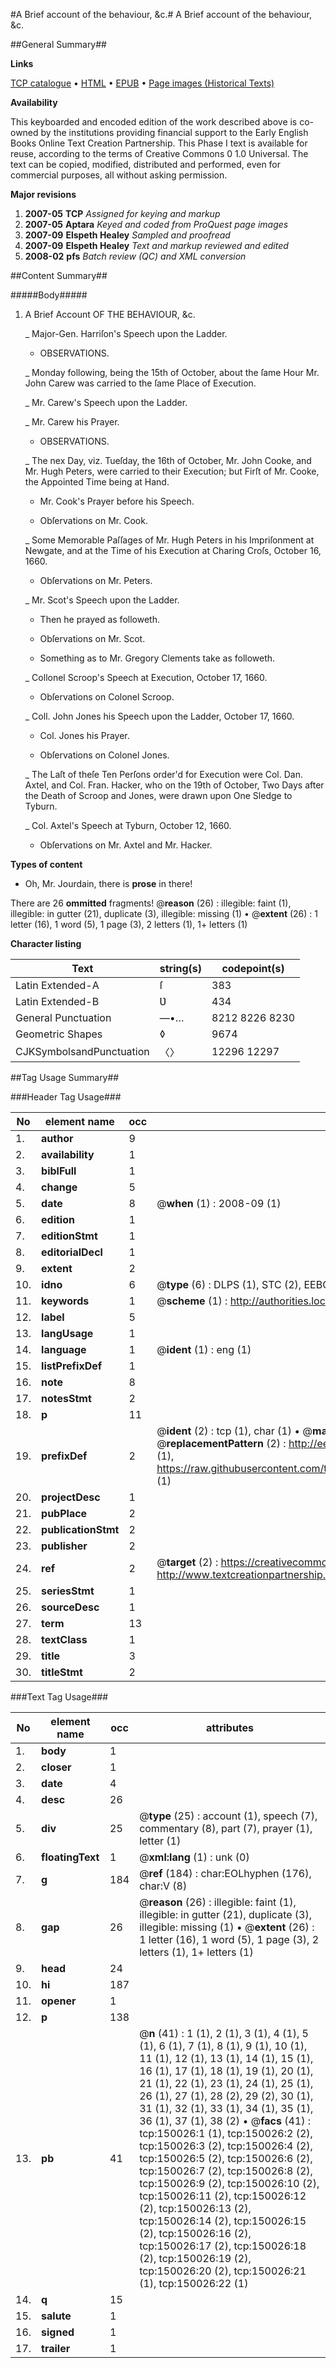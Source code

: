 #A Brief account of the behaviour, &c.#
A Brief account of the behaviour, &c.

##General Summary##

**Links**

[TCP catalogue](http://www.ota.ox.ac.uk/tcp/)  • 
[HTML](http://tei.it.ox.ac.uk/tcp/Texts-HTML/free/A77/A77386.html)  • 
[EPUB](http://tei.it.ox.ac.uk/tcp/Texts-EPUB/free/A77/A77386.epub) • 
[Page images (Historical Texts)](https://data.historicaltexts.jisc.ac.uk/view?pubId=eebo-36282018e&pageId=eebo-36282018e-150026-1)

**Availability**

This keyboarded and encoded edition of the
	       work described above is co-owned by the institutions
	       providing financial support to the Early English Books
	       Online Text Creation Partnership. This Phase I text is
	       available for reuse, according to the terms of Creative
	       Commons 0 1.0 Universal. The text can be copied,
	       modified, distributed and performed, even for
	       commercial purposes, all without asking permission.

**Major revisions**

1. __2007-05__ __TCP__ *Assigned for keying and markup*
1. __2007-05__ __Aptara__ *Keyed and coded from ProQuest page images*
1. __2007-09__ __Elspeth Healey__ *Sampled and proofread*
1. __2007-09__ __Elspeth Healey__ *Text and markup reviewed and edited*
1. __2008-02__ __pfs__ *Batch review (QC) and XML conversion*

##Content Summary##

#####Body#####

1. A
Brief Account
OF THE
BEHAVIOUR, &c.

    _ Major-Gen. Harriſon's Speech upon the Ladder.

      * OBSERVATIONS.

    _ Monday following, being the 15th of October,
about the ſame Hour Mr. John Carew was
carried to the ſame Place of Execution.

    _ Mr. Carew's Speech upon the Ladder.

    _ Mr. Carew his Prayer.

      * OBSERVATIONS.

    _ The nex Day, viz. Tueſday, the 16th of October,
Mr. John Cooke, and Mr. Hugh Peters, were
carried to their Execution; but Firſt of Mr.
Cooke, the Appointed Time being at Hand.

      * Mr. Cook's Prayer before his Speech.

      * Obſervations on Mr. Cook.

    _ Some Memorable Paſſages of Mr. Hugh Peters
in his Impriſonment at Newgate, and at the
Time of his Execution at Charing Croſs, October
16, 1660.

      * Obſervations on Mr. Peters.

    _ Mr. Scot's Speech upon the Ladder.

      * Then he prayed as followeth.

      * Obſervations on Mr. Scot.

      * Something as to Mr. Gregory Clements take as
followeth.

    _ Collonel Scroop's Speech at Execution, October
17, 1660.

      * Obſervations on Colonel Scroop.

    _ Coll. John Jones his Speech upon the Ladder,
October 17, 1660.

      * Col. Jones his Prayer.

      * Obſervations on Colonel Jones.

    _ The Laſt of theſe Ten Perſons order'd for Execution
were Col. Dan. Axtel, and Col. Fran. Hacker,
who on the 19th of October, Two Days after
the Death of Scroop and Jones, were drawn
upon One Sledge to Tyburn.

    _ Col. Axtel's Speech at Tyburn, October 12, 1660.

      * Obſervations on Mr. Axtel and Mr. Hacker.

**Types of content**

  * Oh, Mr. Jourdain, there is **prose** in there!

There are 26 **ommitted** fragments! 
 @__reason__ (26) : illegible: faint (1), illegible: in gutter (21), duplicate (3), illegible: missing (1)  •  @__extent__ (26) : 1 letter (16), 1 word (5), 1 page (3), 2 letters (1), 1+ letters (1)

**Character listing**


|Text|string(s)|codepoint(s)|
|---|---|---|
|Latin Extended-A|ſ|383|
|Latin Extended-B|Ʋ|434|
|General Punctuation|—•…|8212 8226 8230|
|Geometric Shapes|◊|9674|
|CJKSymbolsandPunctuation|〈〉|12296 12297|

##Tag Usage Summary##

###Header Tag Usage###

|No|element name|occ|attributes|
|---|---|---|---|
|1.|__author__|9||
|2.|__availability__|1||
|3.|__biblFull__|1||
|4.|__change__|5||
|5.|__date__|8| @__when__ (1) : 2008-09 (1)|
|6.|__edition__|1||
|7.|__editionStmt__|1||
|8.|__editorialDecl__|1||
|9.|__extent__|2||
|10.|__idno__|6| @__type__ (6) : DLPS (1), STC (2), EEBO-CITATION (1), OCLC (1), VID (1)|
|11.|__keywords__|1| @__scheme__ (1) : http://authorities.loc.gov/ (1)|
|12.|__label__|5||
|13.|__langUsage__|1||
|14.|__language__|1| @__ident__ (1) : eng (1)|
|15.|__listPrefixDef__|1||
|16.|__note__|8||
|17.|__notesStmt__|2||
|18.|__p__|11||
|19.|__prefixDef__|2| @__ident__ (2) : tcp (1), char (1)  •  @__matchPattern__ (2) : ([0-9\-]+):([0-9IVX]+) (1), (.+) (1)  •  @__replacementPattern__ (2) : http://eebo.chadwyck.com/downloadtiff?vid=$1&page=$2 (1), https://raw.githubusercontent.com/textcreationpartnership/Texts/master/tcpchars.xml#$1 (1)|
|20.|__projectDesc__|1||
|21.|__pubPlace__|2||
|22.|__publicationStmt__|2||
|23.|__publisher__|2||
|24.|__ref__|2| @__target__ (2) : https://creativecommons.org/publicdomain/zero/1.0/ (1), http://www.textcreationpartnership.org/docs/. (1)|
|25.|__seriesStmt__|1||
|26.|__sourceDesc__|1||
|27.|__term__|13||
|28.|__textClass__|1||
|29.|__title__|3||
|30.|__titleStmt__|2||


###Text Tag Usage###

|No|element name|occ|attributes|
|---|---|---|---|
|1.|__body__|1||
|2.|__closer__|1||
|3.|__date__|4||
|4.|__desc__|26||
|5.|__div__|25| @__type__ (25) : account (1), speech (7), commentary (8), part (7), prayer (1), letter (1)|
|6.|__floatingText__|1| @__xml:lang__ (1) : unk (0)|
|7.|__g__|184| @__ref__ (184) : char:EOLhyphen (176), char:V (8)|
|8.|__gap__|26| @__reason__ (26) : illegible: faint (1), illegible: in gutter (21), duplicate (3), illegible: missing (1)  •  @__extent__ (26) : 1 letter (16), 1 word (5), 1 page (3), 2 letters (1), 1+ letters (1)|
|9.|__head__|24||
|10.|__hi__|187||
|11.|__opener__|1||
|12.|__p__|138||
|13.|__pb__|41| @__n__ (41) : 1 (1), 2 (1), 3 (1), 4 (1), 5 (1), 6 (1), 7 (1), 8 (1), 9 (1), 10 (1), 11 (1), 12 (1), 13 (1), 14 (1), 15 (1), 16 (1), 17 (1), 18 (1), 19 (1), 20 (1), 21 (1), 22 (1), 23 (1), 24 (1), 25 (1), 26 (1), 27 (1), 28 (2), 29 (2), 30 (1), 31 (1), 32 (1), 33 (1), 34 (1), 35 (1), 36 (1), 37 (1), 38 (2)  •  @__facs__ (41) : tcp:150026:1 (1), tcp:150026:2 (2), tcp:150026:3 (2), tcp:150026:4 (2), tcp:150026:5 (2), tcp:150026:6 (2), tcp:150026:7 (2), tcp:150026:8 (2), tcp:150026:9 (2), tcp:150026:10 (2), tcp:150026:11 (2), tcp:150026:12 (2), tcp:150026:13 (2), tcp:150026:14 (2), tcp:150026:15 (2), tcp:150026:16 (2), tcp:150026:17 (2), tcp:150026:18 (2), tcp:150026:19 (2), tcp:150026:20 (2), tcp:150026:21 (1), tcp:150026:22 (1)|
|14.|__q__|15||
|15.|__salute__|1||
|16.|__signed__|1||
|17.|__trailer__|1||

